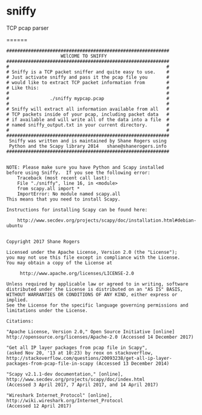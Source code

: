 sniffy
======

TCP pcap parser

======

    ############################################################ 
	                    WElCOME TO SNIFFY 
	############################################################ 
	#                                                          # 
	# Sniffy is a TCP packet sniffer and quite easy to use.    # 
	# Just activate sniffy and pass it the pcap file you       # 
	# would like to extract TCP packet information from        # 
	# Like this:                                               # 
	#                                                          # 
	#               ./sniffy mypcap.pcap                       # 
	#                                                          #  
	# Sniffy will extract all information available from all   # 
	# TCP packets inside of your pcap, including packet data   # 
	# if available and will write all of the data into a file  # 
	# named sniffy_output.txt in your current directory.       # 
	#                                                          #  
	############################################################ 
	 Sniffy was written and is maintained by Shane Rogers using 
	 Python and the Scapy library 2014   shane@shanerogers.info    
	############################################################ 


	NOTE: Please make sure you have Python and Scapy installed 
	before using Sniffy.  If you see the following error:
		Traceback (most recent call last):
 		File "./sniffy", line 16, in <module>
 		from scapy.all import *
 		ImportError: No module named scapy.all
	This means that you need to install Scapy. 

	Instructions for installing Scapy can be found here:

     	http://www.secdev.org/projects/scapy/doc/installation.html#debian-ubuntu


	Copyright 2017 Shane Rogers

   	Licensed under the Apache License, Version 2.0 (the "License");
   	you may not use this file except in compliance with the License.
   	You may obtain a copy of the License at

    	 http://www.apache.org/licenses/LICENSE-2.0

   	Unless required by applicable law or agreed to in writing, software
   	distributed under the License is distributed on an "AS IS" BASIS,
   	WITHOUT WARRANTIES OR CONDITIONS OF ANY KIND, either express or implied.
   	See the License for the specific language governing permissions and
   	limitations under the License.
	
	Citations:
	
	"Apache License, Version 2.0," Open Source Initiative [online] 
	http://opensource.org/licenses/Apache-2.0 (Accessed 14 December 2017)

	"Get all IP layer packages from pcap file in Scapy", 
	(asked Nov 20, '13 at 10:23) by reox on stackoverflow, 
	http://stackoverflow.com/questions/20093238/get-all-ip-layer-
	packages-from-pcap-file-in-scapy (Accessed 13 December 2014)
	
	"Scapy v2.1.1-dev documentation," [online],	
	http://www.secdev.org/projects/scapy/doc/index.html 
	(Accessed 3 April 2017, 7 April 2017, and 14 April 2017)

	"Wireshark Internet_Protocol" [online], 
	http://wiki.wireshark.org/Internet_Protocol 
	(Accessed 12 April 2017)



	





